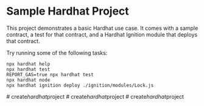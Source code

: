 # Sample Hardhat Project

This project demonstrates a basic Hardhat use case. It comes with a sample contract, a test for that contract, and a Hardhat Ignition module that deploys that contract.

Try running some of the following tasks:

```shell
npx hardhat help
npx hardhat test
REPORT_GAS=true npx hardhat test
npx hardhat node
npx hardhat ignition deploy ./ignition/modules/Lock.js
```
#   c r e a t e _ h a r d h a t _ p r o j e c t  
 #   c r e a t e _ h a r d h a t _ p r o j e c t  
 #   c r e a t e _ h a r d h a t _ p r o j e c t  
 